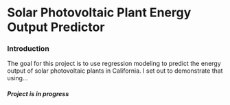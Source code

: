 # Solar Photovoltaic Plant Energy Output Predictor
### Introduction
The goal for this project is to use regression modeling to predict the energy output of solar photovoltaic plants in California. I set out to demonstrate that using...

#### *Project is in progress*
